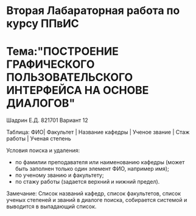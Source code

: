 # Вторая Лабараторная работа по курсу ППвИС

# Тема:"ПОСТРОЕНИЕ ГРАФИЧЕСКОГО ПОЛЬЗОВАТЕЛЬСКОГО ИНТЕРФЕЙСА НА ОСНОВЕ ДИАЛОГОВ"


Шадрин Е.Д. 821701
Вариант 12

Таблица: ФИО| Факультет | Название кафедры | Ученое звание | Стаж работы | Ученая степень

Условия поиска и удаления:
- по фамилии преподавателя или наименованию кафедры (может
быть заполнен только один элемент ФИО, например имя);
- по ученому званию и факультету;
- по стажу работы (задается верхний и нижний предел).

Замечание: Список названий кафедр, список факультетов, список
ученых степеней и званий в диалоге поиска, собирается системой и
выводится в выпадающий список.



